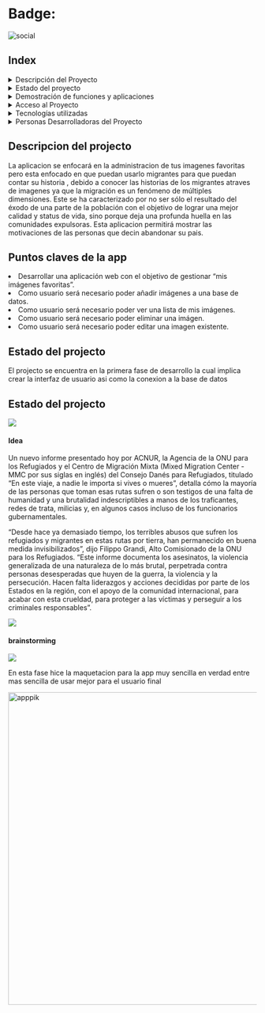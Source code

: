 # Badge:
![social](https://img.shields.io/ansible/role/d/ratel4150?color=blue&label=facebook&logo=facebook&logoColor=blue&style=flat-square)


<h2>Index</h2>


 <details>
           <summary>Descripción del Proyecto</summary>
           <p>Content 1 Content 1 Content 1 Content 1 Content 1</p>
         </details>
         
 <details>
           <summary>Estado del proyecto</summary>
           <p>Content 1 Content 1 Content 1 Content 1 Content 1</p>
         </details>
         
<details>
           <summary>Demostración de funciones y aplicaciones</summary>
           <p>Content 1 Content 1 Content 1 Content 1 Content 1</p>
         </details>
         
 <details>
           <summary>Acceso al Proyecto</summary>
           <p>Content 1 Content 1 Content 1 Content 1 Content 1</p>
         </details>
 <details>
           <summary>Tecnologías utilizadas</summary>
           <p>Content 1 Content 1 Content 1 Content 1 Content 1</p>
         </details>
 <details>
           <summary>Personas Desarrolladoras del Proyecto</summary>
           <p>Content 1 Content 1 Content 1 Content 1 Content 1</p>
         </details>
<h2>Descripcion del projecto</h2>
<p>La aplicacion se enfocará en la administracion de tus imagenes favoritas pero esta enfocado en que puedan usarlo migrantes para que puedan contar su historia , debido a conocer las historias de los migrantes atraves de imagenes ya que la  migración es un fenómeno de múltiples dimensiones. Este se ha caracterizado por no ser sólo el resultado del éxodo de una parte de la población con el objetivo de lograr una mejor calidad y status de vida, sino porque deja una profunda huella en las comunidades expulsoras. Esta aplicacion permitirá mostrar las motivaciones de las personas que decin abandonar su pais.

<h2>Puntos claves de la app</h2>
<li>Desarrollar una aplicación web con el objetivo de gestionar “mis
imágenes favoritas”.</li>
<li>Como usuario será necesario poder añadir imágenes a una
base de datos.</li>
<li>Como usuario será necesario poder ver una lista de mis
imágenes.</li>
<li>Como usuario será necesario poder eliminar una imágen.</li>
<li>Como usuario será necesario poder editar una imagen existente.</li>
<h2>Estado del projecto</h2>
 <p>El projecto se encuentra en la primera fase de desarrollo la cual implica crear la interfaz de usuario asi como la conexion a la base de datos</p>
 <h2>Estado del projecto</h2>

<img src="https://user-images.githubusercontent.com/97288130/217651833-3181f6c5-e298-4fc2-914d-8025278e752d.png">

<h4>Idea</h4>
<p>Un nuevo informe presentado hoy por ACNUR, la Agencia de la ONU para los Refugiados y el Centro de Migración Mixta (Mixed Migration Center -MMC por sus siglas en inglés) del Consejo Danés para Refugiados, titulado “En este viaje, a nadie le importa si vives o mueres”,  detalla cómo la mayoría de las personas que toman esas rutas sufren o son testigos de una falta de humanidad y una brutalidad  indescriptibles a manos de los traficantes, redes de trata, milicias y, en algunos casos incluso de los funcionarios gubernamentales.

“Desde hace ya demasiado tiempo, los terribles abusos que sufren los refugiados y migrantes en estas rutas por tierra, han permanecido en buena medida invisibilizados”, dijo Filippo Grandi, Alto Comisionado de la ONU para los Refugiados. “Este informe documenta los asesinatos, la violencia generalizada de una naturaleza de lo más brutal, perpetrada contra personas desesperadas que huyen de la guerra, la violencia y la persecución. Hacen falta liderazgos y acciones decididas por parte de los Estados en la región, con el apoyo de la comunidad internacional, para acabar con esta crueldad, para proteger a las víctimas y perseguir a los criminales responsables”. </p>
<img src="https://ichef.bbci.co.uk/news/640/amz/worldservice/live/assets/images/2015/05/29/150529140931_migrantes_collage_624x351_getty.jpg">

<h4>brainstorming</h4>
<img src="https://image.slidesharecdn.com/losprocesosmigratoriosysusefectos-120910081342-phpapp01/85/los-procesos-migratorios-y-sus-efectos-2-320.jpg?cb=1667312848">
<p>En esta fase hice la maquetacion para la app muy sencilla en verdad entre mas sencilla de usar mejor para el usuario final</p>

<a data-flickr-embed="true" href="https://www.flickr.com/photos/194375801@N06/52677335306/in/dateposted-public/" title="apppik"><img src="https://live.staticflickr.com/65535/52677335306_da96ca5fc8_c.jpg" width="800" height="633" alt="apppik"></a><script async src="//embedr.flickr.com/assets/client-code.js" charset="utf-8"></script>



        
       

